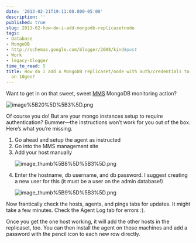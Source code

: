 ```yaml
---
date: '2013-02-21T19:11:00.000-05:00'
description: ''
published: true
slug: 2013-02-how-do-i-add-mongodb-replicasetnode
tags:
- Database
- MongoDB
- http://schemas.google.com/blogger/2008/kind#post
- Work
- legacy-blogger
time_to_read: 5
title: How do I add a MongoDB replicaset/node with auth/credentials to MMS monitor
  on 10gen?
---
```



Want to get in on that sweet, sweet [MMS](http://www.10gen.com/products/mongodb-monitoring-service) MongoDB monitoring action? 

![image%5B20%5D%5B3%5D.png](image%5B20%5D%5B3%5D.png)

Of course you do! But are your mongo instances setup to require authentication? Bummer—the instructions won’t work for you out of the box. Here’s what you’re missing.  <ol> <li>Go ahead and setup the agent as instructed</li> <li>Go into the MMS management site</li> <li>Add your host manually

![image_thumb%5B8%5D%5B3%5D.png](image_thumb%5B8%5D%5B3%5D.png)</li> <li>Enter the hostname, db username, and db password. I suggest creating a new user for this (it must be a user on the admin database!)

![image_thumb%5B9%5D%5B3%5D.png](image_thumb%5B9%5D%5B3%5D.png)</li></ol>

Now frantically check the hosts, agents, and pings tabs for updates. It might take a few minutes. Check the Agent Log tab for errors :).

Once you get the one host working, it will add the other hosts in the replicaset, too. You can then install the agent on those machines and add a password with the pencil icon to each new row directly.